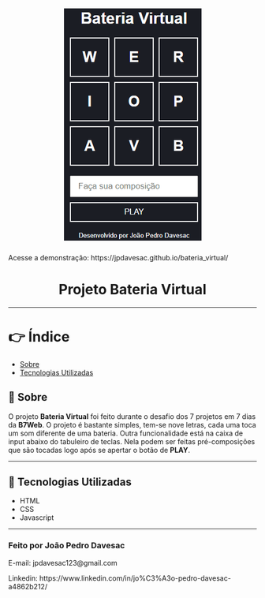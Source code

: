 
<h1 align="center">
    <img src="assets/bateria.gif">
</h1>

<p> Acesse a demonstração: https://jpdavesac.github.io/bateria_virtual/</p>

<h1 align="center">
    Projeto Bateria Virtual
</h1>   

<hr>

# 👉 Índice 
- [Sobre](#-sobre)
- [Tecnologias Utilizadas](#-tecnologias-utilizadas)

## 🔎 Sobre

O projeto **Bateria Virtual** foi feito durante o desafio dos 7 projetos em 7 dias da **B7Web**. O projeto é bastante simples, tem-se nove letras, cada uma toca um som diferente de uma bateria. Outra funcionalidade está na caixa de input abaixo do tabuleiro de teclas. Nela podem ser feitas pré-composições que são tocadas logo após se apertar o botão de **PLAY**.

<hr>

## 🧠 Tecnologias Utilizadas

- HTML
- CSS
- Javascript

<hr>

### Feito por **João Pedro Davesac** 
<p> E-mail: jpdavesac123@gmail.com </p>
<p> Linkedin:  https://www.linkedin.com/in/jo%C3%A3o-pedro-davesac-a4862b212/ </p>
